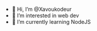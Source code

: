 - 👋 Hi, I’m @Xavoukodeur
- 👀 I’m interested in web dev
- 🌱 I’m currently learning NodeJS

<!---
Xavoukodeur/Xavoukodeur is a ✨ special ✨ repository because its `README.md` (this file) appears on your GitHub profile.
You can click the Preview link to take a look at your changes.
--->
